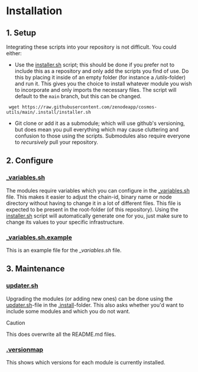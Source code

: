 # Installation

## 1. Setup

Integrating these scripts into your repository is not difficult. You could either:

- Use the [installer.sh](./installer.sh) script; this should be done if you prefer not to include this as a repository and only add the scripts you find of use. Do this by placing it inside of an empty folder (for instance a _/utils_-folder) and run it. This gives you the choice to install whatever module you wish to incorporate and only imports the necessary files. The script will default to the `main` branch, but this can be changed.
 ```
  wget https://raw.githubusercontent.com/zenodeapp/cosmos-utils/main/.install/installer.sh
  ```
- Git clone or add it as a submodule; which will use github's versioning, but does mean you pull everything which may cause cluttering and confusion to those using the scripts. Submodules also require everyone to _recursively_ pull your repository.

## 2. Configure

### [\_variables.sh](../_variables.sh)

The modules require variables which you can configure in the [\_variables.sh](../_variables.sh) file. This makes it easier to adjust the chain-id, binary name or node directory without having to change it in a lot of different files. This file is expected to be present in the root-folder (of this repository). Using the [installer.sh](./installer.sh) script will automatically generate one for you, just make sure to change its values to your specific infrastructure.

### [\_variables.sh.example](./_variables.sh.example)

This is an example file for the _\_variables.sh_ file.

## 3. Maintenance

### [updater.sh](./updater.sh)

Upgrading the modules (or adding new ones) can be done using the [updater.sh](./.version/updater.sh)-file in the [.install](./.install)-folder. This also asks whether you'd want to include some modules and which you do not want.

> [!CAUTION]
> This does overwrite all the README.md files.

### [.versionmap](./.versionmap)

This shows which versions for each module is currently installed.
